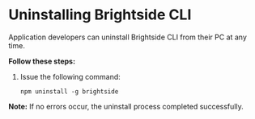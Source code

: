 # Uninstalling Brightside CLI

Application developers can uninstall Brightside CLI from their PC at any time.

**Follow these steps:**
1. Issue the following command:
    ```
    npm uninstall -g brightside
    ```
**Note:** If no errors occur, the uninstall process completed successfully.
